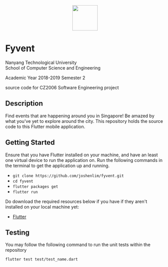 <img src="https://firebasestorage.googleapis.com/v0/b/fyvent-27d5a.appspot.com/o/logo-color.png?alt=media&token=1834e800-9a6f-4651-95ab-4a08b93b66ab" width="80px" style="display: block; margin: 0 auto"/>

# Fyvent

Nanyang Technological University  
School of Computer Science and Engineering

Academic Year 2018-2019 Semester 2

source code for CZ2006 Software Engineering project

## Description

Find events that are happening around you in Singapore! Be amazed by what you've yet to explore around the city. This repository holds the source code to this Flutter mobile application.

## Getting Started

Ensure that you have Flutter installed on your machine, and have an least one virtual device to run the application on. Run the following commands in the terminal to get the application up and running.

- `git clone https://github.com/joshenlim/fyvent.git`
- `cd fyvent`
- `flutter packages get`
- `flutter run`

Do download the required resources below if you have if they aren't installed on your local machine yet:

- [Flutter](https://flutter.dev/)

## Testing

You may follow the following command to run the unit tests within the repository

`flutter test test/test_name.dart`
